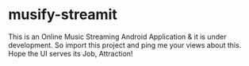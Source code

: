 # musify-streamit
This is an Online Music Streaming Android Application & it is under development. 
So import this project and ping me your views about this. 
Hope the UI serves its Job, Attraction!
